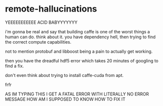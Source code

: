 # remote-hallucinations
YEEEEEEEEEEE ACID BABYYYYYYY

i'm gonna be real and say that building caffe is one of the worst things a human can do.
think about it.
you have dependency hell, then trying to find the correct compute capabilities.

not to mention protobuf and libboost being a pain to actually get working.

then you have the dreadful hdf5 error which takes 20 minutes of googling to find a fix.

don't even think about trying to install caffe-cuda from apt.

frfr


AS IM TYPING THIS I GET A FATAL ERROR WITH LITERALLY NO ERROR MESSAGE HOW AM I SUPPOSED TO KNOW HOW TO FIX IT
